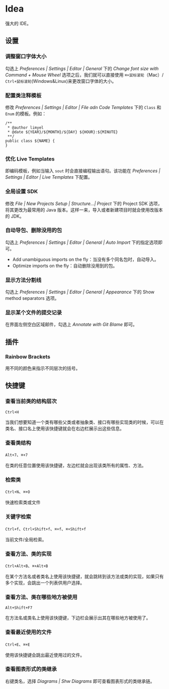 # Idea

强大的 IDE。

## 设置

### 调整窗口字体大小

勾选上 *Preferences | Settings | Editor | General* 下的 *Change font size with Command + Mouse Wheel* 选项之后，我们就可以直接使用 `⌘+鼠标滚轮`（Mac）/ `Ctrl+鼠标滚轮`(Windows&Linux)来更改窗口字体的大小。

### 配置类注释模板

修改 *Preferences | Settings | Editor | File adn Code Templates* 下的 `Class` 和 `Enum` 的模板。例如：

```
/**
 * @author limyel
 * @date ${YEAR}/${MONTH}/${DAY} ${HOUR}:${MINUTE}
 **/
public class ${NAME} {
}

```

### 优化 Live Templates

即编码模板，例如当输入 `sout` 时会直接编程输出语句。该功能在  *Preferences | Settings | Editor | Live Templates* 下配置。

### 全局设置 SDK

修改 *File | New Projects Setup | Structure...| Project* 下的 Project SDK 选项，将其更改为最常用的 Java 版本。这样一来，导入或者新建项目时就会使用改版本的 JDK。

### 自动导包、删除没用的包

勾选上 *Preferences | Settings | Editor | General | Auto Import* 下的指定选项即可。

* Add unambiguous imports on the fly：当没有多个同名包时，自动导入。
* Optimize imports on the fly：自动删除没用到的包。

### 显示方法分割线

勾选上 *Preferences | Settings | Editor | General | Appearance* 下的 Show method separators 选项。

### 显示某个文件的提交记录

在界面左侧空白区域邮件，勾选上 *Annotate with Git Blame* 即可。



## 插件

### Rainbow Brackets

用不同的颜色来指示不同层次的括号。



## 快捷键

### 查看当前类的结构层次

`Ctrl+H`

当我们想要知道一个类有哪些父类或者抽象类、接口有哪些实现类的时候，可以在类名、接口名上使用该快捷键就会在右边栏展示出这些信息。

### 查看类结构

`Alt+7`、`⌘+7`

在类的任意位置使用该快捷键，左边栏就会出现该类所有的属性、方法。

### 检索类

`Ctrl+N`、`⌘+O`

快速检索类或文件

### 关键字检索

`Ctrl+f`、`Ctrl+Shift+f`、`⌘+f`、`⌘+Shift+f `

当前文件/全局检索。

### 查看方法、类的实现

`Ctrl+Alt+B`、`⌘+Alt+B`

在某个方法名或者类名上使用该快捷键，就会跳转到该方法或类的实现，如果只有多个实现，会跳出一个列表供用户选择。

### 查看方法、类在哪些地方被使用

`Alt+Shift+F7`

在方法名或类名上使用该快捷键，下边栏会展示出其在哪些地方被使用了。

### 查看最近使用的文件

`Ctrl+E`、`⌘+E`

使用该快捷键会跳出最近使用过的文件。

### 查看图表形式的类继承

右键类名，选择 *Diagrams | Shw Diagrams* 即可查看图表形式的类继承链。
